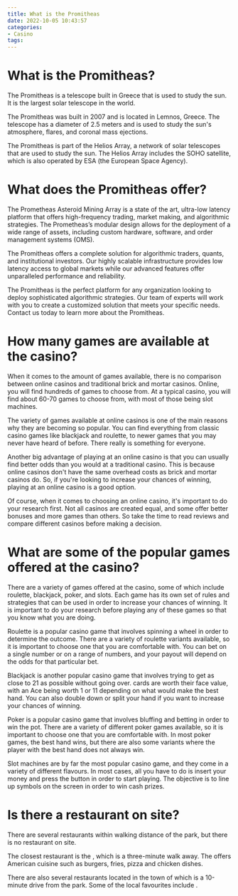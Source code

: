```yaml
---
title: What is the Promitheas
date: 2022-10-05 10:43:57
categories:
- Casino
tags:
---
```



#  What is the Promitheas?

The Promitheas is a telescope built in Greece that is used to study the sun. It is the largest solar telescope in the world.

The Promitheas was built in 2007 and is located in Lemnos, Greece. The telescope has a diameter of 2.5 meters and is used to study the sun's atmosphere, flares, and coronal mass ejections.

The Promitheas is part of the Helios Array, a network of solar telescopes that are used to study the sun. The Helios Array includes the SOHO satellite, which is also operated by ESA (the European Space Agency).

#  What does the Promitheas offer?

The Prometheas Asteroid Mining Array is a state of the art, ultra-low latency platform that offers high-frequency trading, market making, and algorithmic strategies. The Prometheas’s modular design allows for the deployment of a wide range of assets, including custom hardware, software, and order management systems (OMS).

The Promitheas offers a complete solution for algorithmic traders, quants, and institutional investors. Our highly scalable infrastructure provides low latency access to global markets while our advanced features offer unparalleled performance and reliability.

The Promitheas is the perfect platform for any organization looking to deploy sophisticated algorithmic strategies. Our team of experts will work with you to create a customized solution that meets your specific needs. Contact us today to learn more about the Promitheas.

#  How many games are available at the casino?

When it comes to the amount of games available, there is no comparison between online casinos and traditional brick and mortar casinos. Online, you will find hundreds of games to choose from. At a typical casino, you will find about 60-70 games to choose from, with most of those being slot machines.

The variety of games available at online casinos is one of the main reasons why they are becoming so popular. You can find everything from classic casino games like blackjack and roulette, to newer games that you may never have heard of before. There really is something for everyone.

Another big advantage of playing at an online casino is that you can usually find better odds than you would at a traditional casino. This is because online casinos don't have the same overhead costs as brick and mortar casinos do. So, if you're looking to increase your chances of winning, playing at an online casino is a good option.

Of course, when it comes to choosing an online casino, it's important to do your research first. Not all casinos are created equal, and some offer better bonuses and more games than others. So take the time to read reviews and compare different casinos before making a decision.

#  What are some of the popular games offered at the casino?

There are a variety of games offered at the casino, some of which include roulette, blackjack, poker, and slots. Each game has its own set of rules and strategies that can be used in order to increase your chances of winning. It is important to do your research before playing any of these games so that you know what you are doing.

Roulette is a popular casino game that involves spinning a wheel in order to determine the outcome. There are a variety of roulette variants available, so it is important to choose one that you are comfortable with. You can bet on a single number or on a range of numbers, and your payout will depend on the odds for that particular bet.

Blackjack is another popular casino game that involves trying to get as close to 21 as possible without going over. cards are worth their face value, with an Ace being worth 1 or 11 depending on what would make the best hand. You can also double down or split your hand if you want to increase your chances of winning.

Poker is a popular casino game that involves bluffing and betting in order to win the pot. There are a variety of different poker games available, so it is important to choose one that you are comfortable with. In most poker games, the best hand wins, but there are also some variants where the player with the best hand does not always win.

Slot machines are by far the most popular casino game, and they come in a variety of different flavours. In most cases, all you have to do is insert your money and press the button in order to start playing. The objective is to line up symbols on the screen in order to win cash prizes.

#  Is there a restaurant on site?

There are several restaurants within walking distance of the park, but there is no restaurant on site.

The closest restaurant is the <name of restaurant>, which is a three-minute walk away. The <description of restaurant> offers American cuisine such as burgers, fries, pizza and chicken dishes.

There are also several restaurants located in the town of <name of town> which is a 10-minute drive from the park. Some of the local favourites include <list of local restaurants>.